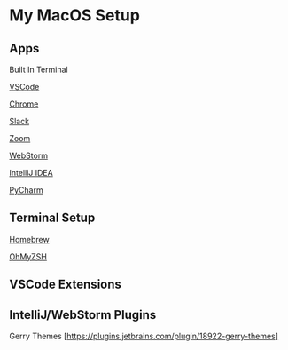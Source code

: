 # My MacOS Setup

## Apps
Built In Terminal

[VSCode](https://code.visualstudio.com/)

[Chrome](https://www.google.com/chrome/)

[Slack](https://slack.com/downloads/mac)

[Zoom](https://zoom.us/download?os=mac)

[WebStorm](https://www.jetbrains.com/webstorm/)

[IntelliJ IDEA](https://www.jetbrains.com/idea/)

[PyCharm](https://rectangleapp.com/)

## Terminal Setup
[Homebrew](https://brew.sh/)

[OhMyZSH](https://ohmyz.sh/)

## VSCode Extensions


## IntelliJ/WebStorm Plugins
Gerry Themes [https://plugins.jetbrains.com/plugin/18922-gerry-themes]
